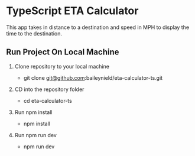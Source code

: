 # TypeScript ETA Calculator

This app takes in distance to a destination and speed in MPH to display the time to the destination.

## Run Project On Local Machine

1. Clone repository to your local machine
    - git clone git@github.com:baileynield/eta-calculator-ts.git

2. CD into the repository folder
    - cd eta-calculator-ts

3. Run npm install
    - npm install

4. Run npm run dev
    - npm run dev

